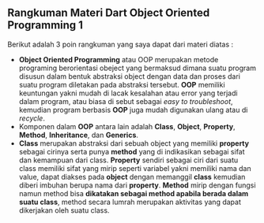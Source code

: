 ## Rangkuman Materi Dart Object Oriented Programming 1
Berikut adalah 3 poin rangkuman yang saya dapat dari materi diatas :
- **Object Oriented Programming** atau OOP merupakan metode programing berorientasi obeject yang bermaksud dimana suatu program disusun dalam bentuk abstraksi object dengan data dan proses dari suatu program diletakan pada abstraksi tersebut. **OOP** memiliki keuntungan yakni mudah di lacak kesalahan atau error yang terjadi dalam program, atau biasa di sebut sebagai *easy to troubleshoot*, kemudian program berbasis **OOP** juga mudah digunakan ulang atau di *recycle*.
- Komponen dalam **OOP** antara lain adalah **Class**, **Object**, **Property**, **Method**, **Inheritance**, dan **Generics**.
- **Class** merupakan abstraksi dari sebuah object yang memiliki **property** sebagai cirinya serta punya **method** yang di indikasikan sebagai sifat dan kemampuan dari class. **Property** sendiri sebagai ciri dari suatu class memiliki sifat yang mirip seperti variabel yakni memiliki nama dan value, dapat diakses pada **object** dengan memanggil **class** kemudian diberi imbuhan berupa nama dari **property**. **Method** mirip dengan fungsi namun method bisa **dikatakan sebagai method apabila berada dalam suatu class**, method secara lumrah merupakan aktivitas yang dapat dikerjakan oleh suatu class.